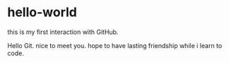# hello-world
this is my first interaction with GitHub.

Hello Git. nice to meet you. hope to have lasting friendship while i learn to code.

